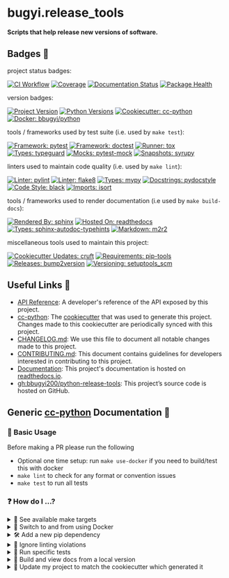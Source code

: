 # bugyi.release_tools

**Scripts that help release new versions of software.**

## Badges 📛

project status badges:

[![CI Workflow](https://github.com/bbugyi200/python-release-tools/actions/workflows/ci.yml/badge.svg)](https://github.com/bbugyi200/python-release-tools/actions/workflows/ci.yml)
[![Coverage](https://codecov.io/gh/bbugyi200/python-release-tools/branch/master/graph/badge.svg)](https://codecov.io/gh/bbugyi200/python-release-tools)
[![Documentation Status](https://readthedocs.org/projects/python-release-tools/badge/?version=latest)](https://python-release-tools.readthedocs.io/en/latest/?badge=latest)
[![Package Health](https://snyk.io/advisor/python/bugyi.release_tools/badge.svg)](https://snyk.io/advisor/python/bugyi.release_tools)

version badges:

[![Project Version](https://img.shields.io/pypi/v/bugyi.release_tools)](https://pypi.org/project/bugyi.release_tools/)
[![Python Versions](https://img.shields.io/pypi/pyversions/bugyi.release_tools)](https://pypi.org/project/bugyi.release_tools/)
[![Cookiecutter: cc-python](https://img.shields.io/static/v1?label=cc-python&message=2021.09.20-1&color=d4aa00&logo=cookiecutter&logoColor=d4aa00)](https://github.com/bbugyi200/cc-python)
[![Docker: bbugyi/python](https://img.shields.io/static/v1?label=bbugyi%20%2F%20python&message=2021.09.16&color=8ec4ad&logo=docker&logoColor=8ec4ad)](https://github.com/bbugyi200/docker-python)

tools / frameworks used by test suite (i.e. used by `make test`):

[![Framework: pytest](https://img.shields.io/badge/framework-pytest-a76465)](https://github.com/pytest-dev/pytest)
[![Framework: doctest](https://img.shields.io/badge/framework-doctest-66a6f6)](https://docs.python.org/3/library/doctest.html)
[![Runner: tox](https://img.shields.io/badge/runner-tox-f5f5f5)](https://github.com/tox-dev/tox)
[![Types: typeguard](https://img.shields.io/badge/types-typeguard-3a7163)](https://github.com/agronholm/typeguard)
[![Mocks: pytest-mock](https://img.shields.io/static/v1?label=mocks&message=pytest-mock&color=9c70d7)](https://github.com/pytest-dev/pytest-mock)
[![Snapshots: syrupy](https://img.shields.io/static/v1?label=snapshots&message=syrupy&color=436fa8)](https://github.com/tophat/syrupy)

linters used to maintain code quality (i.e. used by `make lint`):

[![Linter: pylint](https://img.shields.io/badge/linter-pylint-ffff00)](https://github.com/PyCQA/pylint)
[![Linter: flake8](https://img.shields.io/badge/linter-flake8-008080)](https://github.com/PyCQA/flake8)
[![Types: mypy](https://img.shields.io/badge/types-mypy-cd00cd)](https://github.com/python/mypy)
[![Docstrings: pydocstyle](https://img.shields.io/badge/docstrings-pydocstyle-AFD3E6)](https://github.com/PyCQA/pydocstyle)
[![Code Style: black](https://img.shields.io/badge/code%20style-black-000000.svg)](https://github.com/psf/black)
[![Imports: isort](https://img.shields.io/badge/imports-isort-ef8336)](https://github.com/PyCQA/isort)

tools / frameworks used to render documentation (i.e used by `make build-docs`):

[![Rendered By: sphinx](https://img.shields.io/badge/rendered%20by-sphinx-9cc676)](https://github.com/sphinx-doc/sphinx)
[![Hosted On: readthedocs](https://img.shields.io/badge/hosted%20on-readthedocs-e08839)](https://docs.readthedocs.io/en/stable/)
[![Types: sphinx-autodoc-typehints](https://img.shields.io/static/v1?label=API&message=sphinx-autodoc-typehints&color=9c70d7)](https://github.com/agronholm/sphinx-autodoc-typehints)
[![Markdown: m2r2](https://img.shields.io/badge/markdown-m2r2-8e1e3d)](https://github.com/CrossNox/m2r2)

miscellaneous tools used to maintain this project:

[![Cookiecutter Updates: cruft](https://img.shields.io/badge/cc%20updates-cruft-6a4aef)](https://github.com/cruft/cruft)
[![Requirements: pip-tools](https://img.shields.io/static/v1?label=requirements&message=pip-tools&color=a77bb5)](https://github.com/jazzband/pip-tools)
[![Releases: bump2version](https://img.shields.io/badge/releases-bump2version-828e52)](https://github.com/c4urself/bump2version)
[![Versioning: setuptools_scm](https://img.shields.io/static/v1?label=versioning&message=setuptools-scm&color=f61a61)](https://github.com/pypa/setuptools_scm)


## Useful Links 🔗

* [API Reference][3]: A developer's reference of the API exposed by this
  project.
* [cc-python][4]: The [cookiecutter][5] that was used to generate this project.
  Changes made to this cookiecutter are periodically synced with this project.
* [CHANGELOG.md][2]: We use this file to document all notable changes made to
  this project.
* [CONTRIBUTING.md][7]: This document contains guidelines for developers
  interested in contributing to this project.
* [Documentation][1]: This project's documentation is hosted on
  [readthedocs.io][6].
* [gh:bbugyi200/python-release-tools][8]:
  This project’s source code is hosted on GitHub.


## Generic [cc-python](https://github.com/bbugyi200/cc-python) Documentation 📄

### 🔢 Basic Usage

Before making a PR please run the following

* Optional one time setup: run `make use-docker` if you need to build/test this with docker
* `make lint` to check for any format or convention issues
* `make test` to run all tests

### ❓ How do I ...?

<details><summary>🔧 See available make targets</summary>

To see available make targets, simply run `make`.

</details>

<details><summary>🐳 Switch to and from using Docker</summary>

To start using Docker, run `make use-docker`. Every subsequent make command you run will then be run inside the associated container whenever appropriate.

To stop using Docker, run `make remove-docker`. Every subsequent make command you run will then be run inside your native virtual environment whenever appropriate.

</details>

<details><summary>🛠 Add a new pip dependency</summary>

New dependencies need to be added to `requirements.in`. Your `requirements.txt` will then automatically be updated to reflect those changes the next time a relevant make target is run. Alternatively, you can run `make update-requirements`.

Note:
* Before any make command is run, requirements are synced so that the development environment matches your `requirements.txt` exactly i.e. extra packages that are not present in the `requirements.txt` are removed and any missing packages are installed. This helps providing a consistent environment across platforms, and ensures that whenever requirements change, only minimal updates are performed.
* Check out [pip-tools](https://github.com/jazzband/pip-tools#pip-tools--pip-compile--pip-sync) for more information.

</details>

<details><summary>🙈 Ignore linting violations</summary>

For [flake8](https://flake8.pycqa.org/en/latest/user/configuration.html#configuration-locations) [violations](https://wemake-python-stylegui.de/en/latest/pages/usage/violations/index.html), you can:
* ignore a rule for a single line of code using a `#noqa` comment e.g.
```python
x = 1 # noqa: WPS111
```
* [ignore](https://flake8.pycqa.org/en/latest/user/violations.html#in-line-ignoring-errors) a rule for an entire file by adding it to `flake8.per-file-ignores` inside `setup.cfg`.
* [exclude](https://flake8.pycqa.org/en/latest/user/violations.html#ignoring-entire-files) an entire file from flake8 checks by adding it to `flake8.exclude` inside `setup.cfg`.
* ignore a rule for all files by adding it to the `flake8.ignore` list inside `setup.cfg`.

For [mypy](https://mypy.readthedocs.io/en/stable/config_file.html#the-mypy-configuration-file) violations, you can:
* [ignore](https://mypy.readthedocs.io/en/stable/common_issues.html#spurious-errors-and-locally-silencing-the-checker) type checking for a single line of code using a `# type: ignore` comment.
* [ignore](https://mypy.readthedocs.io/en/stable/common_issues.html#ignoring-a-whole-file) type checking for an entire file by putting a `# type: ignore` comment at the top of a module (before any statements, including imports or docstrings).

For [pydocstyle](http://www.pydocstyle.org/en/5.0.1/usage.html#configuration-files) violations, you can:
* [ignore](http://www.pydocstyle.org/en/5.0.1/usage.html#in-file-configuration) a rule for a single line of code using a `# noqa` comment (this can be combined with flake8 exclusions).
* exclude an entire file from pydocstyle checks by excluding it from `pydocstyle.match` inside `setup.cfg`.
* ignore a rule for all files by adding it to the `pydocstyle.ignore` list inside `setup.cfg`.

For [coverage](https://coverage.readthedocs.io/en/v4.5.x/config.html#) violations, you can:
* [exclude](http://www.pydocstyle.org/en/5.0.1/usage.html#in-file-configuration) a single line of code using a `# pragma: no cover` comment.
* [exclude](https://coverage.readthedocs.io/en/v4.5.x/source.html#specifying-source-files) an entire file from coverage checks by adding it to the `coverage:run.omit` list inside `setup.cfg`.
* [exclude](https://coverage.readthedocs.io/en/v4.5.x/excluding.html#advanced-exclusion) all lines matching a given pattern by adding it to the `coverage:report.exclude_lines` list inside `setup.cfg`.

</details>

<details><summary>🧪 Run specific tests</summary>

First, get a shell inside your development environment by running `make dev-shell`.

You can then use the pytest `-k` option to select tests based on their names, e.g.
```bash
python -m pytest -k "included_test"
```
You can also use "and", "or" and "not" keywords e.g.
```bash
python -m pytest -k "included_test or not excluded"
```

</details>

<details><summary>📄 Build and view docs from a local version</summary>

You can generate docs locally by running `make build-docs`.
You can then see the generated docs by running
```bash
cd docs/build
python -m http.server
```
and going to http://localhost:8000/

</details>

<details><summary>🍪 Update my project to match the cookiecutter which generated it</summary>

This project is enabled with `cruft` to be able to update the template with any improvements made in the cc-python cookie cutter which generated it.

* `make check-cc` will report if this project is up to date or out of sync with the cookiecutter.
* `make update-cc` will update this project to be in sync with the cc-python cookiecutter. This can give improvements or new features which are added to the template after this project was created. Note one should do this on a clean branch. After running this it is a good idea to run `make all` to rebuild everything and ensure things still work after the update.

</details>


[1]: https://python-release-tools.readthedocs.io/en/latest
[2]: https://github.com/bbugyi200/python-release-tools/blob/master/CHANGELOG.md
[3]: https://python-release-tools.readthedocs.io/en/latest/modules.html
[4]: https://github.com/bbugyi200/cc-python
[5]: https://github.com/cookiecutter/cookiecutter
[6]: https://docs.readthedocs.io/en/stable/
[7]: https://github.com/bbugyi200/python-release-tools/blob/master/CONTRIBUTING.md
[8]: https://github.com/bbugyi200/python-release-tools
